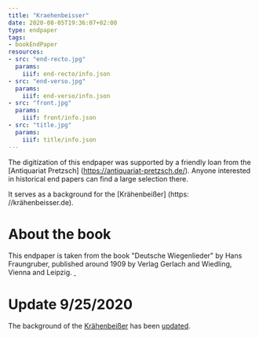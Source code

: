 ```yaml
---
title: "Kraehenbeisser"
date: 2020-08-05T19:36:07+02:00
type: endpaper
tags:
- bookEndPaper
resources:
- src: "end-recto.jpg"
  params:
    iiif: end-recto/info.json
- src: "end-verso.jpg"
  params:
    iiif: end-verso/info.json
- src: "front.jpg"
  params:
    iiif: front/info.json
- src: "title.jpg"
  params:
    iiif: title/info.json
---
```


The digitization of this endpaper was supported by a friendly loan from the [Antiquariat Pretzsch] (https://antiquariat-pretzsch.de/). Anyone interested in historical end papers can find a large selection there.

It serves as a background for the [Krähenbeißer] (https: //krähenbeisser.de).

# About the book

This endpaper is taken from the book "Deutsche Wiegenlieder" by Hans Fraungruber, published around 1909 by Verlag Gerlach and Wiedling, Vienna and Leipzig. <a class="worldcat" href="http://www.worldcat.org/oclc/256761549">&nbsp;</a>

# Update 9/25/2020

The background of the [Krähenbeißer](https://krähenbeisser.de) has been [updated](/post/niedersachsens-sagenborn).
